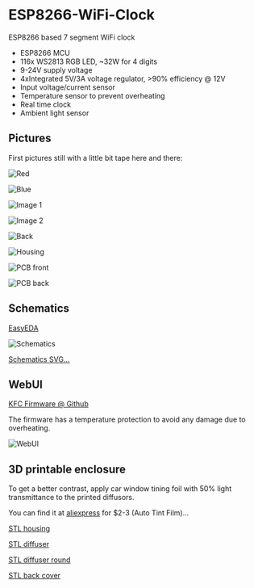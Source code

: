 # ESP8266-WiFi-Clock

ESP8266 based 7 segment WiFi clock

- ESP8266 MCU
- 116x WS2813 RGB LED, ~32W for 4 digits
- 9-24V supply voltage
- 4xIntegrated 5V/3A voltage regulator, >90% efficiency @ 12V
- Input voltage/current sensor
- Temperature sensor to prevent overheating
- Real time clock
- Ambient light sensor

## Pictures

First pictures still with a little bit tape here and there:

![Red](https://raw.githubusercontent.com/sascha432/ESP8266-WiFi-Clock/master/images/red.jpg)

![Blue](https://raw.githubusercontent.com/sascha432/ESP8266-WiFi-Clock/master/images/blue.jpg)

![Image 1](https://raw.githubusercontent.com/sascha432/ESP8266-WiFi-Clock/master/images/image1.jpg)

![Image 2](https://raw.githubusercontent.com/sascha432/ESP8266-WiFi-Clock/master/images/image2.jpg)

![Back](https://raw.githubusercontent.com/sascha432/ESP8266-WiFi-Clock/master/images/back.jpg)

![Housing](https://raw.githubusercontent.com/sascha432/ESP8266-WiFi-Clock/master/images/housing.jpg)

![PCB front](https://raw.githubusercontent.com/sascha432/ESP8266-WiFi-Clock/master/images/pcb1.jpg)

![PCB back](https://raw.githubusercontent.com/sascha432/ESP8266-WiFi-Clock/master/images/pcb2.jpg)

## Schematics

[EasyEDA](https://easyeda.com/sascha23095123423/iot_wifi_7segment)

![Schematics](https://raw.githubusercontent.com/sascha432/ESP8266-WiFi-Clock/master/images/schematics.png)

[Schematics SVG...](https://github.com/sascha432/ESP8266-WiFi-Clock/blob/master/images/schematics.svg)

## WebUI

[KFC Firmware @ Github](https://github.com/sascha432/esp8266-kfc-fw)

The firmware has a temperature protection to avoid any damage due to overheating.

![WebUI](https://raw.githubusercontent.com/sascha432/ESP8266-WiFi-Clock/master/images/webui.jpg)

## 3D printable enclosure

To get a better contrast, apply car window tining foil with 50% light transmittance to the printed diffusors.

You can find it at [aliexpress](https://www.aliexpress.com/item/4000141696305.html) for $2-3 (Auto Tint Film)...

[STL housing](https://raw.githubusercontent.com/sascha432/ESP8266-WiFi-Remote-Control/master/stl/housing.stl)

[STL diffuser](https://raw.githubusercontent.com/sascha432/ESP8266-WiFi-Remote-Control/master/stl/diffusor.stl)

[STL diffuser round](https://raw.githubusercontent.com/sascha432/ESP8266-WiFi-Remote-Control/master/stl/diffusor_round.stl)

[STL back cover](https://raw.githubusercontent.com/sascha432/ESP8266-WiFi-Remote-Control/master/stl/back_cover.stl)
